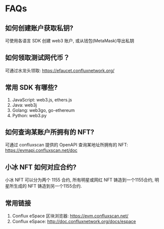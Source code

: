 # FAQs

## 如何创建账户获取私钥?

可使用各语言 SDK 创建 web3 账户, 或从钱包(MetaMask)导出私钥

## 如何领取测试网代币？

可通过水龙头领取: https://efaucet.confluxnetwork.org/

## 常用 SDK 有哪些?

1. JavaScript: web3.js, ethers.js
2. Java: web3j
3. Golang: web3go, go-ethereum
4. Python: web3.py

## 如何查询某账户所拥有的 NFT?

可通过 confluxscan 提供的 OpenAPI 查询某地址所拥有的 NFT: https://evmapi.confluxscan.net/doc

## 小冰 NFT 如何对应合约?

小冰 NFT 可以分为两个 1155 合约, 所有明星或网红 NFT 铸造到一个1155合约, 明星所生成的 NFT 铸造到另一个1155合约.

## 常用链接

1. Conflux eSpace 区块浏览器: https://evm.confluxscan.net/
2. Conflux eSpace: http://doc.confluxnetwork.org/docs/espace
